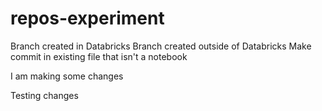 # repos-experiment
Branch created in Databricks
Branch created outside of Databricks
Make commit in existing file that isn't a notebook 

I am making some changes

Testing changes

